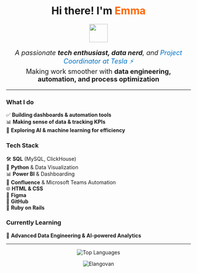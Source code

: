 <h1 align="center">Hi there! I'm <span style="color:#ff6600;">Emma</span> </h1>

<p align="center">
  <img src="https://media.giphy.com/media/hvRJCLFzcasrR4ia7z/giphy.gif" width="50px">
</p>

<p align="center" style="font-size: 18px;">
  <em>A passionate <strong>tech enthusiast, data nerd</strong>, and <span style="color:#0072c6;">Project Coordinator at Tesla ⚡</span></em> <br>
  Making work smoother with <strong>data engineering, automation, and process optimization</strong>
</p>

<hr>

###  What I do 
✅ **Building dashboards & automation tools**  
📊 **Making sense of data & tracking KPIs**  
🤖 **Exploring AI & machine learning for efficiency**  

###  Tech Stack
🛠 **SQL** (MySQL, ClickHouse)  
🐍 **Python** & Data Visualization  
📊 **Power BI** & Dashboarding  
🏢 **Confluence** & Microsoft Teams Automation  
🌐 **HTML & CSS**  
🎨 **Figma**  
🦾 **GitHub**  
💎 **Ruby on Rails**  

### Currently Learning  
🚀 **Advanced Data Engineering & AI-powered Analytics**  



---

<p align="center">
  <img src="https://github-readme-stats.vercel.app/api/top-langs/?username=EMM4pr&layout=compact&theme=light" alt="Top Languages">
</p>

<p align="center">
	<img src=https://github-readme-stats.vercel.app/api?username=EMM4pr&show_icons=true alt=Elangovan />
</p>


